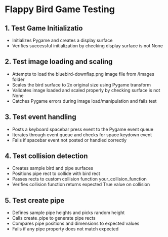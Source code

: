 # Flappy Bird Game Testing

## 1.  Test Game Initializatio

+ Initializes Pygame and creates a display surface
+ Verifies successful initialization by checking display surface is not None

## 2.  Test image loading and scaling

+  Attempts to load the bluebird-downflap.png image file from /Images folder
+ Scales the bird surface to 2x original size using Pygame transform
+ Validates image loaded and scaled properly by checking surface is not None
+ Catches Pygame errors during image load/manipulation and fails test

## 3.  Test event handling

+ Posts a keyboard spacebar press event to the Pygame event queue
+ Iterates through event queue and checks for space keydown event
+ Fails if spacebar event not posted or handled correctly

## 4.  Test collision detection

+ Creates sample bird and pipe surfaces
+ Positions pipe rect to collide with bird rect
+ Passes rects to custom collision function your_collision_function
+ Verifies collision function returns expected True value on collision

## 5.  Test create pipe

+ Defines sample pipe heights and picks random height
+ Calls create_pipe to generate pipe rects
+ Compares pipe positions and dimensions to expected values
+ Fails if any pipe property does not match expected
